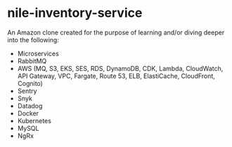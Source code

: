 # nile-inventory-service
An Amazon clone created for the purpose of learning and/or diving deeper into the following:
- Microservices
- RabbitMQ
- AWS (MQ, S3, EKS, SES, RDS, DynamoDB, CDK, Lambda, CloudWatch, API Gateway, VPC, Fargate, Route 53, ELB, ElastiCache, CloudFront, Cognito)
- Sentry
- Snyk
- Datadog
- Docker
- Kubernetes
- MySQL
- NgRx
